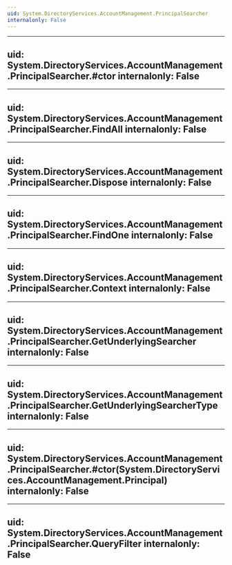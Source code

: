 ```yaml
---
uid: System.DirectoryServices.AccountManagement.PrincipalSearcher
internalonly: False
---
```


---
uid: System.DirectoryServices.AccountManagement.PrincipalSearcher.#ctor
internalonly: False
---

---
uid: System.DirectoryServices.AccountManagement.PrincipalSearcher.FindAll
internalonly: False
---

---
uid: System.DirectoryServices.AccountManagement.PrincipalSearcher.Dispose
internalonly: False
---

---
uid: System.DirectoryServices.AccountManagement.PrincipalSearcher.FindOne
internalonly: False
---

---
uid: System.DirectoryServices.AccountManagement.PrincipalSearcher.Context
internalonly: False
---

---
uid: System.DirectoryServices.AccountManagement.PrincipalSearcher.GetUnderlyingSearcher
internalonly: False
---

---
uid: System.DirectoryServices.AccountManagement.PrincipalSearcher.GetUnderlyingSearcherType
internalonly: False
---

---
uid: System.DirectoryServices.AccountManagement.PrincipalSearcher.#ctor(System.DirectoryServices.AccountManagement.Principal)
internalonly: False
---

---
uid: System.DirectoryServices.AccountManagement.PrincipalSearcher.QueryFilter
internalonly: False
---
